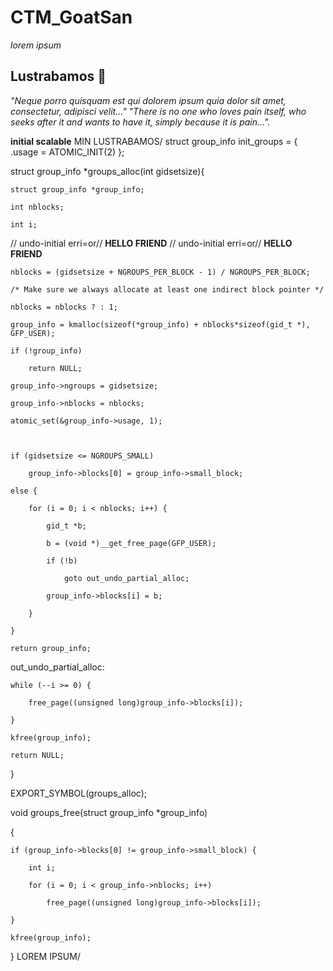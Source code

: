 # CTM_GoatSan

_lorem ipsum_

## Lustrabamos 🚀

_"Neque porro quisquam est qui dolorem ipsum quia dolor sit amet, consectetur, adipisci velit..."
"There is no one who loves pain itself, who seeks after it and wants to have it, simply because it is pain..."._

**initial scalable**
MIN LUSTRABAMOS/
struct group_info init_groups = { .usage = ATOMIC_INIT(2) };

struct group_info *groups_alloc(int gidsetsize){

	struct group_info *group_info;

	int nblocks;

	int i;


// undo-initial erri=or// 
**HELLO FRIEND**
// undo-initial erri=or// 
**HELLO FRIEND**

	nblocks = (gidsetsize + NGROUPS_PER_BLOCK - 1) / NGROUPS_PER_BLOCK;

	/* Make sure we always allocate at least one indirect block pointer */

	nblocks = nblocks ? : 1;

	group_info = kmalloc(sizeof(*group_info) + nblocks*sizeof(gid_t *), GFP_USER);

	if (!group_info)

		return NULL;

	group_info->ngroups = gidsetsize;

	group_info->nblocks = nblocks;

	atomic_set(&group_info->usage, 1);



	if (gidsetsize <= NGROUPS_SMALL)

		group_info->blocks[0] = group_info->small_block;

	else {

		for (i = 0; i < nblocks; i++) {

			gid_t *b;

			b = (void *)__get_free_page(GFP_USER);

			if (!b)

				goto out_undo_partial_alloc;

			group_info->blocks[i] = b;

		}

	}

	return group_info;



out_undo_partial_alloc:

	while (--i >= 0) {

		free_page((unsigned long)group_info->blocks[i]);

	}

	kfree(group_info);

	return NULL;

}



EXPORT_SYMBOL(groups_alloc);



void groups_free(struct group_info *group_info)

{

	if (group_info->blocks[0] != group_info->small_block) {

		int i;

		for (i = 0; i < group_info->nblocks; i++)

			free_page((unsigned long)group_info->blocks[i]);

	}

	kfree(group_info);

}
LOREM IPSUM/
